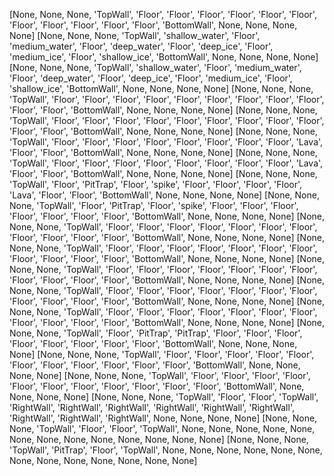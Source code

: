 [None, None, None, 'TopWall', 'Floor', 'Floor', 'Floor', 'Floor', 'Floor', 'Floor', 'Floor', 'Floor', 'Floor', 'Floor', 'Floor', 'BottomWall', None, None, None, None]
[None, None, None, 'TopWall', 'shallow_water', 'Floor', 'medium_water', 'Floor', 'deep_water', 'Floor', 'deep_ice', 'Floor', 'medium_ice', 'Floor', 'shallow_ice', 'BottomWall', None, None, None, None]
[None, None, None, 'TopWall', 'shallow_water', 'Floor', 'medium_water', 'Floor', 'deep_water', 'Floor', 'deep_ice', 'Floor', 'medium_ice', 'Floor', 'shallow_ice', 'BottomWall', None, None, None, None]
[None, None, None, 'TopWall', 'Floor', 'Floor', 'Floor', 'Floor', 'Floor', 'Floor', 'Floor', 'Floor', 'Floor', 'Floor', 'Floor', 'BottomWall', None, None, None, None]
[None, None, None, 'TopWall', 'Floor', 'Floor', 'Floor', 'Floor', 'Floor', 'Floor', 'Floor', 'Floor', 'Floor', 'Floor', 'Floor', 'BottomWall', None, None, None, None]
[None, None, None, 'TopWall', 'Floor', 'Floor', 'Floor', 'Floor', 'Floor', 'Floor', 'Floor', 'Floor', 'Lava', 'Floor', 'Floor', 'BottomWall', None, None, None, None]
[None, None, None, 'TopWall', 'Floor', 'Floor', 'Floor', 'Floor', 'Floor', 'Floor', 'Floor', 'Floor', 'Lava', 'Floor', 'Floor', 'BottomWall', None, None, None, None]
[None, None, None, 'TopWall', 'Floor', 'PitTrap', 'Floor', 'spike', 'Floor', 'Floor', 'Floor', 'Floor', 'Lava', 'Floor', 'Floor', 'BottomWall', None, None, None, None]
[None, None, None, 'TopWall', 'Floor', 'PitTrap', 'Floor', 'spike', 'Floor', 'Floor', 'Floor', 'Floor', 'Floor', 'Floor', 'Floor', 'BottomWall', None, None, None, None]
[None, None, None, 'TopWall', 'Floor', 'Floor', 'Floor', 'Floor', 'Floor', 'Floor', 'Floor', 'Floor', 'Floor', 'Floor', 'Floor', 'BottomWall', None, None, None, None]
[None, None, None, 'TopWall', 'Floor', 'Floor', 'Floor', 'Floor', 'Floor', 'Floor', 'Floor', 'Floor', 'Floor', 'Floor', 'Floor', 'BottomWall', None, None, None, None]
[None, None, None, 'TopWall', 'Floor', 'Floor', 'Floor', 'Floor', 'Floor', 'Floor', 'Floor', 'Floor', 'Floor', 'Floor', 'Floor', 'BottomWall', None, None, None, None]
[None, None, None, 'TopWall', 'Floor', 'Floor', 'Floor', 'Floor', 'Floor', 'Floor', 'Floor', 'Floor', 'Floor', 'Floor', 'Floor', 'BottomWall', None, None, None, None]
[None, None, None, 'TopWall', 'Floor', 'Floor', 'Floor', 'Floor', 'Floor', 'Floor', 'Floor', 'Floor', 'Floor', 'Floor', 'Floor', 'BottomWall', None, None, None, None]
[None, None, None, 'TopWall', 'Floor', 'PitTrap', 'PitTrap', 'Floor', 'Floor', 'Floor', 'Floor', 'Floor', 'Floor', 'Floor', 'Floor', 'BottomWall', None, None, None, None]
[None, None, None, 'TopWall', 'Floor', 'Floor', 'Floor', 'Floor', 'Floor', 'Floor', 'Floor', 'Floor', 'Floor', 'Floor', 'Floor', 'BottomWall', None, None, None, None]
[None, None, None, 'TopWall', 'Floor', 'Floor', 'Floor', 'Floor', 'Floor', 'Floor', 'Floor', 'Floor', 'Floor', 'Floor', 'Floor', 'BottomWall', None, None, None, None]
[None, None, None, 'TopWall', 'Floor', 'Floor', 'TopWall', 'RightWall', 'RightWall', 'RightWall', 'RightWall', 'RightWall', 'RightWall', 'RightWall', 'RightWall', 'RightWall', None, None, None, None]
[None, None, None, 'TopWall', 'Floor', 'Floor', 'TopWall', None, None, None, None, None, None, None, None, None, None, None, None, None]
[None, None, None, 'TopWall', 'PitTrap', 'Floor', 'TopWall', None, None, None, None, None, None, None, None, None, None, None, None, None]